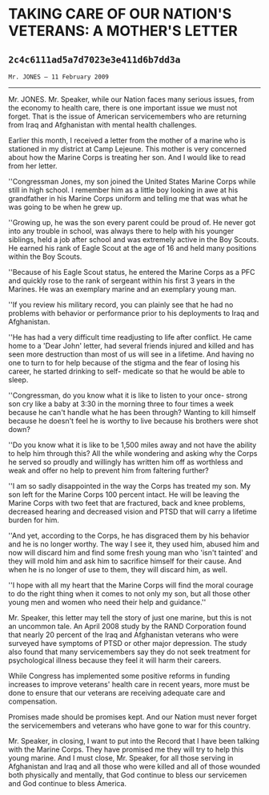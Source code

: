 # TAKING CARE OF OUR NATION'S VETERANS: A MOTHER'S LETTER
## `2c4c6111ad5a7d7023e3e411d6b7dd3a`
`Mr. JONES — 11 February 2009`

---


Mr. JONES. Mr. Speaker, while our Nation faces many serious issues, 
from the economy to health care, there is one important issue we must 
not forget. That is the issue of American servicemembers who are 
returning from Iraq and Afghanistan with mental health challenges.

Earlier this month, I received a letter from the mother of a marine 
who is stationed in my district at Camp Lejeune. This mother is very 
concerned about how the Marine Corps is treating her son. And I would 
like to read from her letter.

''Congressman Jones, my son joined the United States Marine Corps 
while still in high school. I remember him as a little boy looking in 
awe at his grandfather in his Marine Corps uniform and telling me that 
was what he was going to be when he grew up.

''Growing up, he was the son every parent could be proud of. He never 
got into any trouble in school, was always there to help with his 
younger siblings, held a job after school and was extremely active in 
the Boy Scouts. He earned his rank of Eagle Scout at the age of 16 and 
held many positions within the Boy Scouts.

''Because of his Eagle Scout status, he entered the Marine Corps as a 
PFC and quickly rose to the rank of sergeant within his first 3 years 
in the Marines. He was an exemplary marine and an exemplary young man.

''If you review his military record, you can plainly see that he had 
no problems with behavior or performance prior to his deployments to 
Iraq and Afghanistan.

''He has had a very difficult time readjusting to life after 
conflict. He came home to a 'Dear John' letter, had several friends 
injured and killed and has seen more destruction than most of us will 
see in a lifetime. And having no one to turn to for help because of the 
stigma and the fear of losing his career, he started drinking to self-
medicate so that he would be able to sleep.

''Congressman, do you know what it is like to listen to your once-
strong son cry like a baby at 3:30 in the morning three to four times a 
week because he can't handle what he has been through? Wanting to kill 
himself because he doesn't feel he is worthy to live because his 
brothers were shot down?

''Do you know what it is like to be 1,500 miles away and not have the 
ability to help him through this? All the while wondering and asking 
why the Corps he served so proudly and willingly has written him off as 
worthless and weak and offer no help to prevent him from faltering 
further?

''I am so sadly disappointed in the way the Corps has treated my son. 
My son left for the Marine Corps 100 percent intact. He will be leaving 
the Marine Corps with two feet that are fractured, back and knee 
problems, decreased hearing and decreased vision and PTSD that will 
carry a lifetime burden for him.

''And yet, according to the Corps, he has disgraced them by his 
behavior and he is no longer worthy. The way I see it, they used him, 
abused him and now will discard him and find some fresh young man who 
'isn't tainted' and they will mold him and ask him to sacrifice himself 
for their cause. And when he is no longer of use to them, they will 
discard him, as well.

''I hope with all my heart that the Marine Corps will find the moral 
courage to do the right thing when it comes to not only my son, but all 
those other young men and women who need their help and guidance.''

Mr. Speaker, this letter may tell the story of just one marine, but 
this is not an uncommon tale. An April 2008 study by the RAND 
Corporation found that nearly 20 percent of the Iraq and Afghanistan 
veterans who were surveyed have symptoms of PTSD or other major 
depression. The study also found that many servicemembers say they do 
not seek treatment for psychological illness because they feel it will 
harm their careers.

While Congress has implemented some positive reforms in funding 
increases to improve veterans' health care in recent years, more must 
be done to ensure that our veterans are receiving adequate care and 
compensation.

Promises made should be promises kept. And our Nation must never 
forget the servicemembers and veterans who have gone to war for this 
country.

Mr. Speaker, in closing, I want to put into the Record that I have 
been talking with the Marine Corps. They have promised me they will try 
to help this young marine. And I must close, Mr. Speaker, for all those 
serving in Afghanistan and Iraq and all those who were killed and all 
of those wounded both physically and mentally, that God continue to 
bless our servicemen and God continue to bless America.
